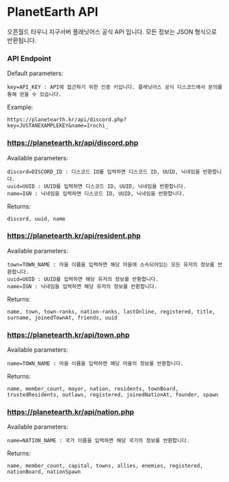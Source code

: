 # PlanetEarth API
오픈월드 타우니 지구서버 플래닛어스 공식 API 입니다. 모든 정보는 JSON 형식으로 반환됩니다.

### API Endpoint
Default parameters:
```
key=API_KEY : API에 접근하기 위한 인증 키입니다. 플래닛어스 공식 디스코드에서 문의를 통해 얻을 수 있습니다.
```

Example:
```
https://planetearth.kr/api/discord.php?key=JUSTANEXAMPLEKEY&name=Irochi_
```

### https://planetearth.kr/api/discord.php

Available parameters:
```
discord=DISCORD_ID : 디스코드 ID를 입력하면 디스코드 ID, UUID, 닉네임을 반환합니다.
uuid=UUID : UUID를 입력하면 디스코드 ID, UUID, 닉네임을 반환합니다.
name=IGN : 닉네임을 입력하면 디스코드 ID, UUID, 닉네임을 반환합니다.
```

Returns:
```
discord, uuid, name
```

### https://planetearth.kr/api/resident.php

Available parameters:
```
town=TOWN_NAME : 마을 이름을 입력하면 해당 마을에 소속되어있는 모든 유저의 정보를 반환합니다.
uuid=UUID : UUID를 입력하면 해당 유저의 정보를 반환합니다.
name=IGN : 닉네임을 입력하면 해당 유저의 정보를 반환합니다.
```

Returns:
```
name, town, town-ranks, nation-ranks, lastOnline, registered, title, surname, joinedTownAt, friends, uuid
```

### https://planetearth.kr/api/town.php

Available parameters:
```
name=TOWN_NAME : 마을 이름을 입력하면 해당 마을의 정보를 반환합니다.
```

Returns:
```
name, member_count, mayor, nation, residents, townBoard, trustedResidents, outlaws, registered, joinedNationAt, founder, spawn
```

### https://planetearth.kr/api/nation.php

Available parameters:
```
name=NATION_NAME : 국가 이름을 입력하면 해당 국가의 정보를 반환합니다.
```

Returns:
```
name, member_count, capital, towns, allies, enemies, registered, nationBoard, nationSpawn
```
